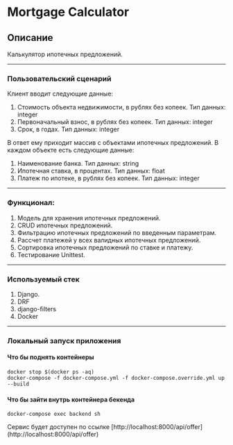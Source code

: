 # Mortgage Calculator

## Описание

Калькулятор ипотечных предложений.

----

### Пользовательский сценарий
Клиент вводит следующие данные:
1. Стоимость объекта недвижимости, в рублях без копеек. Тип данных: integer
2. Первоначальный взнос, в рублях без копеек. Тип данных: integer
3. Срок, в годах. Тип данных: integer

В ответ ему приходит массив с объектами ипотечных предложений. В каждом объекте есть следующие данные:
1. Наименование банка. Тип данных: string
2. Ипотечная ставка, в процентах. Тип данных: float
3. Платеж по ипотеке, в рублях без копеек.  Тип данных: integer

----

### Функционал: 
1. Модель для хранения ипотечных предложений.
2. CRUD ипотечных предложений.
3. Фильтрацию ипотечных предложений по введенным параметрам.
4. Рассчет платежей у всех валидных ипотечных предложений.
5. Сортировка ипотечных предложений по ставке и платежу.
6. Тестирование Unittest.

----

### Используемый стек
1) Django.
2) DRF
3) django-filters
4) Docker

----
### Локальный запуск приложения
#### Что бы поднять контейнеры
```shell
docker stop $(docker ps -aq)
docker-compose -f docker-compose.yml -f docker-compose.override.yml up --build
```
#### Что бы зайти внутрь контейнера бекенда
```shell
docker-compose exec backend sh
```
Сервис будет доступен по ссылке [http://localhost:8000/api/offer] (http://localhost:8000/api/offer)
